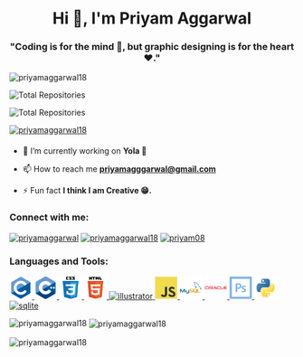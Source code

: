<h1 align="center">Hi 👋, I'm Priyam Aggarwal</h1>
<h3 align="center">"Coding is for the mind 🧠, but graphic designing is for the heart ❤️."</h3>

<p align="left"> <img src="https://komarev.com/ghpvc/?username=priyamaggarwal18&label=Profile%20views&color=0e75b6&style=flat" alt="priyamaggarwal18" /> </p>
<p align="left">
  <img src="https://img.shields.io/badge/Total%20Repos-10-blueviolet" alt="Total Repositories" />
</p>
<p align="left">
  <img src="https://img.shields.io/badge/Total%20Repos-10-blueviolet?style=for-the-badge&logo=appveyor" alt="Total Repositories" />
</p>

<p align="left" style="margin-bottom: 20px;"> <a href="https://github.com/ryo-ma/github-profile-trophy"><img src="https://github-profile-trophy.vercel.app/?username=priyamaggarwal18" alt="priyamaggarwal18" /></a> </p>

- 🔭 I’m currently working on **Yola 🤖**

- 📫 How to reach me **priyamagggarwal@gmail.com**

- ⚡ Fun fact **I think I am Creative 😁.**

<h3 align="left">Connect with me:</h3>
<p align="left">
<a href="https://linkedin.com/in/priyamaggarwal" target="blank"><img align="center" src="https://raw.githubusercontent.com/rahuldkjain/github-profile-readme-generator/master/src/images/icons/Social/linked-in-alt.svg" alt="priyamaggarwal" height="30" width="40" /></a>
<a href="https://instagram.com/priyamaggarwal18" target="blank"><img align="center" src="https://raw.githubusercontent.com/rahuldkjain/github-profile-readme-generator/master/src/images/icons/Social/instagram.svg" alt="priyamaggarwal18" height="30" width="40" /></a>
<a href="https://www.leetcode.com/priyam08" target="blank"><img align="center" src="https://raw.githubusercontent.com/rahuldkjain/github-profile-readme-generator/master/src/images/icons/Social/leet-code.svg" alt="priyam08" height="30" width="40" /></a>
</p>

<h3 align="left">Languages and Tools:</h3>
<p align="left"> <a href="https://www.cprogramming.com/" target="_blank" rel="noreferrer"> <img src="https://raw.githubusercontent.com/devicons/devicon/master/icons/c/c-original.svg" alt="c" width="40" height="40"/> </a> <a href="https://www.w3schools.com/cpp/" target="_blank" rel="noreferrer"> <img src="https://raw.githubusercontent.com/devicons/devicon/master/icons/cplusplus/cplusplus-original.svg" alt="cplusplus" width="40" height="40"/> </a> <a href="https://www.w3schools.com/css/" target="_blank" rel="noreferrer"> <img src="https://raw.githubusercontent.com/devicons/devicon/master/icons/css3/css3-original-wordmark.svg" alt="css3" width="40" height="40"/> </a> <a href="https://www.w3.org/html/" target="_blank" rel="noreferrer"> <img src="https://raw.githubusercontent.com/devicons/devicon/master/icons/html5/html5-original-wordmark.svg" alt="html5" width="40" height="40"/> </a> <a href="https://www.adobe.com/in/products/illustrator.html" target="_blank" rel="noreferrer"> <img src="https://www.vectorlogo.zone/logos/adobe_illustrator/adobe_illustrator-icon.svg" alt="illustrator" width="40" height="40"/> </a> <a href="https://developer.mozilla.org/en-US/docs/Web/JavaScript" target="_blank" rel="noreferrer"> <img src="https://raw.githubusercontent.com/devicons/devicon/master/icons/javascript/javascript-original.svg" alt="javascript" width="40" height="40"/> </a> <a href="https://www.mysql.com/" target="_blank" rel="noreferrer"> <img src="https://raw.githubusercontent.com/devicons/devicon/master/icons/mysql/mysql-original-wordmark.svg" alt="mysql" width="40" height="40"/> </a> <a href="https://www.oracle.com/" target="_blank" rel="noreferrer"> <img src="https://raw.githubusercontent.com/devicons/devicon/master/icons/oracle/oracle-original.svg" alt="oracle" width="40" height="40"/> </a> <a href="https://www.photoshop.com/en" target="_blank" rel="noreferrer"> <img src="https://raw.githubusercontent.com/devicons/devicon/master/icons/photoshop/photoshop-line.svg" alt="photoshop" width="40" height="40"/> </a> <a href="https://www.python.org" target="_blank" rel="noreferrer"> <img src="https://raw.githubusercontent.com/devicons/devicon/master/icons/python/python-original.svg" alt="python" width="40" height="40"/> </a> <a href="https://www.sqlite.org/" target="_blank" rel="noreferrer"> <img src="https://www.vectorlogo.zone/logos/sqlite/sqlite-icon.svg" alt="sqlite" width="40" height="40"/> </a> </p>

<p><img align="left" src="https://github-readme-stats.vercel.app/api/top-langs?username=priyamaggarwal18&show_icons=true&locale=en&layout=compact" alt="priyamaggarwal18" /></p>

<p>&nbsp;<img align="center" src="https://github-readme-stats.vercel.app/api?username=priyamaggarwal18&show_icons=true&locale=en" alt="priyamaggarwal18" /></p>

<p><img align="center" src="https://github-readme-streak-stats.herokuapp.com/?user=priyamaggarwal18&" alt="priyamaggarwal18" /></p>
